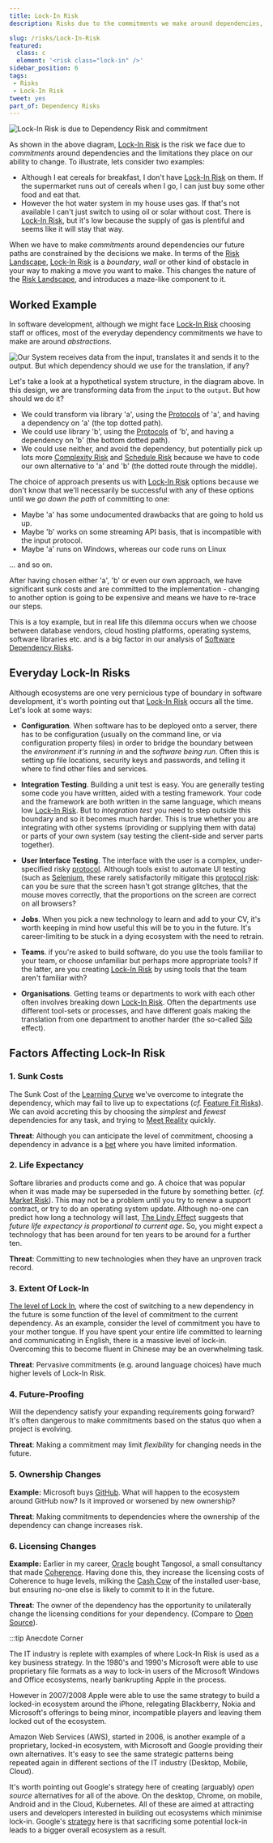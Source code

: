 ```yaml
---
title: Lock-In Risk
description: Risks due to the commitments we make around dependencies, and the limitations they place on our ability to change.

slug: /risks/Lock-In-Risk
featured: 
  class: c
  element: '<risk class="lock-in" />'
sidebar_position: 6
tags:
 - Risks
 - Lock-In Risk
tweet: yes
part_of: Dependency Risks
---
```


<RiskIntro fm={frontMatter} />

![Lock-In Risk is due to Dependency Risk and commitment](/img/generated/risks/posters/lock-in-risk.svg)

As shown in the above diagram, [Lock-In Risk](/tags/Lock-In-Risk) is the risk we face due to _commitments_ around dependencies and the limitations they place on our ability to change.  To illustrate, lets consider two examples:
 
- Although I eat cereals for breakfast, I don't have [Lock-In Risk](/tags/Lock-In-Risk) on them.  If the supermarket runs out of cereals when I go, I can just buy some other food and eat that.
- However the hot water system in my house uses gas.  If that's not available I can't just switch to using oil or solar without cost.  There is [Lock-In Risk](/tags/Lock-In-Risk), but it's low because the supply of gas is plentiful and seems like it will stay that way.

When we have to make _commitments_ around dependencies our future paths are constrained by the decisions we make. In terms of the [Risk Landscape](/risks/Risk-Landscape), [Lock-In Risk](/tags/Lock-In-Risk) is a _boundary_, _wall_ or other kind of obstacle in your way to making a move you want to make.  This changes the nature of the [Risk Landscape](/tags/Risk-Landscape), and introduces a maze-like component to it. 

## Worked Example

In software development, although we might face [Lock-In Risk](/tags/Lock-In-Risk) choosing staff or offices, most of the everyday dependency commitments we have to make are around _abstractions_. 

![Our System receives data from the `input`, translates it and sends it to the `output`.  But which dependency should we use for the translation, if any?](/img/generated/risks/boundary/choices.svg)

Let's take a look at a hypothetical system structure, in the diagram above.  In this design, we are transforming data from the `input` to the `output`.  But how should we do it?

 - We could transform via library 'a', using the [Protocols](/tags/Protocol-Risk) of 'a', and having a dependency on 'a' (the top dotted path).
 - We could use library 'b', using the [Protocols](/tags/Protocol-Risk) of 'b', and having a dependency on 'b' (the bottom dotted path).
 - We could use neither, and avoid the dependency, but potentially pick up lots more [Complexity Risk](/tags/Complexity-Risk) and [Schedule Risk](/tags/Schedule-Risk) because we have to code our own alternative to 'a' and 'b' (the dotted route through the middle).

The choice of approach presents us with [Lock-In Risk](/tags/Lock-In-Risk) options because we don't know that we'll necessarily be successful with any of these options until we _go down the path_ of committing to one:

 - Maybe 'a' has some undocumented drawbacks that are going to hold us up.
 - Maybe 'b' works on some streaming API basis, that is incompatible with the input protocol.
 - Maybe 'a' runs on Windows, whereas our code runs on Linux
 
... and so on.

After having chosen either 'a', 'b' or even our own approach, we have significant sunk costs and are committed to the implementation - changing to another option is going to be expensive and means we have to re-trace our steps.

This is a toy example, but in real life this dilemma occurs when we choose between database vendors, cloud hosting platforms, operating systems, software libraries etc. and is a big factor in our analysis of [Software Dependency Risks](/tags/Software-Dependency-Risk).

## Everyday Lock-In Risks

Although ecosystems are one very pernicious type of boundary in software development, it's worth pointing out that [Lock-In Risk](/tags/Lock-In-Risk) occurs all the time.  Let's look at some ways:

- **Configuration**.  When software has to be deployed onto a server, there has to be configuration (usually on the command line, or via configuration property files) in order to bridge the boundary between the _environment it's running in_ and the _software being run_.  Often this is setting up file locations, security keys and passwords, and telling it where to find other files and services.  

- **Integration Testing**.  Building a unit test is easy.  You are generally testing some code you have written, aided with a testing framework.  Your code and the framework are both written in the same language, which means low [Lock-In Risk](/tags/Lock-In-Risk).  But to _integration test_ you need to step outside this boundary and so it becomes much harder.  This is true whether you are integrating with other systems (providing or supplying them with data) or parts of your own system (say testing the client-side and server parts together).  

- **User Interface Testing**.  The interface with the user is a complex, under-specified risky [protocol](/tags/Protocol-Risk).  Although tools exist to automate UI testing (such as [Selenium](https://en.wikipedia.org/wiki/Selenium_(software)), these rarely satisfactorily mitigate this [protocol risk](/tags/Protocol-Risk):  can you be sure that the screen hasn't got strange glitches, that the mouse moves correctly, that the proportions on the screen are correct on all browsers?  

- **Jobs**.  When you pick a new technology to learn and add to your CV, it's worth keeping in mind how useful this will be to you in the future.   It's career-limiting to be stuck in a dying ecosystem with the need to retrain.

- **Teams**.  if you're asked to build software, do you use the tools familiar to your team, or choose unfamiliar but perhaps more appropriate tools?   If the latter, are you creating [Lock-In Risk](/tags/Lock-In-Risk) by using tools that the team aren't familiar with?

- **Organisations**. Getting teams or departments to work with each other often involves breaking down [Lock-In Risk](/tags/Lock-In-Risk).  Often the departments use different tool-sets or processes, and have different goals making the translation from one department to another harder (the so-called [Silo](https://en.wikipedia.org/wiki/Information_silo) effect). 



## Factors Affecting Lock-In Risk
 
### 1. Sunk Costs

The Sunk Cost of the [Learning Curve](/tags/Learning-Curve-Risk) we've overcome to integrate the dependency, which may fail to live up to expectations (_cf._ [Feature Fit Risks](/tags/Feature-Fit-Risk)).   We can avoid accreting this by choosing the _simplest_ and _fewest_ dependencies for any task, and trying to [Meet Reality](/thinking/Meeting-Reality) quickly.

**Threat**: Although you can anticipate the level of commitment, choosing a dependency in advance is a [bet](/tags/Bet) where you have limited information.

### 2. Life Expectancy

Softare libraries and products come and go.  A choice that was popular when it was made may be superseded in the future by something better.  (_cf._ [Market Risk](/tags/Market-Risk)).  This may not be a problem until you try to renew a support contract, or try to do an operating system update. Although no-one can predict how long a technology will last, [The Lindy Effect](https://en.wikipedia.org/wiki/Lindy_effect) suggests that _future life expectancy is proportional to current age_.  So, you might expect a technology that has been around for ten years to be around for a further ten.

**Threat**: Committing to new technologies when they have an unproven track record.

### 3. Extent Of Lock-In

[The level of Lock In](Ecosystems), where the cost of switching to a new dependency in the future is some function of the level of commitment to the current dependency.  As an example, consider the level of commitment you have to your mother tongue.  If you have spent your entire life committed to learning and communicating in English, there is a massive level of lock-in.  Overcoming this to become fluent in Chinese may be an overwhelming task.

**Threat**: Pervasive commitments (e.g. around language choices) have much higher levels of Lock-In Risk.

### 4. Future-Proofing

Will the dependency satisfy your expanding requirements going forward? It's often dangerous to make commitments based on the status quo when a project is evolving.

**Threat**: Making a commitment may limit _flexibility_ for changing needs in the future.

### 5. Ownership Changes

**Example:** Microsoft buys [GitHub](https://en.wikipedia.org/wiki/GitHub).  What will happen to the ecosystem around GitHub now?  Is it improved or worsened by new ownership?

**Threat**: Making commitments to dependencies where the ownership of the dependency can change increases risk.

### 6. Licensing Changes

**Example:**  Earlier in my career, [Oracle](https://oracle.com) bought Tangosol, a small consultancy that made [Coherence](https://en.wikipedia.org/wiki/Oracle_Coherence).   Having done this, they increase the licensing costs of Coherence to huge levels, milking the [Cash Cow](https://en.wikipedia.org/wiki/Cash_cow) of the installed user-base, but ensuring no-one else is likely to commit to it in the future.

**Threat**: The owner of the dependency has the opportunity to unilaterally change the licensing conditions for your dependency.  (Compare to [Open Source](../Software-Dependency-Risk)).
  
:::tip Anecdote Corner

The IT industry is replete with examples of where Lock-In Risk is used as a key business strategy.  In the 1980's and 1990's Microsoft were able to use proprietary file formats as a way to lock-in users of the Microsoft Windows and Office ecosystems, nearly bankrupting Apple in the process.  

However in 2007/2008 Apple were able to use the same strategy to build a locked-in ecosystem around the iPhone, relegating Blackberry, Nokia and Microsoft's offerings to being minor, incompatible players and leaving them locked out of the ecosystem.

Amazon Web Services (AWS), started in 2006, is another example of a proprietary, locked-in ecosystem, with Microsoft and Google providing their own alternatives. It's easy to see the same strategic patterns being repeated again in different sections of the IT industry (Desktop, Mobile, Cloud).     

It's worth pointing out Google's strategy here of creating (arguably) _open source_ alternatives for all of the above.  On the desktop, Chrome, on mobile, Android and in the Cloud, Kubernetes.  All of these are aimed at attracting users and developers interested in building out ecosystems which minimise lock-in.  Google's [strategy](https://opensource.google/documentation/reference/why/) here is that sacrificing some potential lock-in leads to a bigger overall ecosystem as a result.     